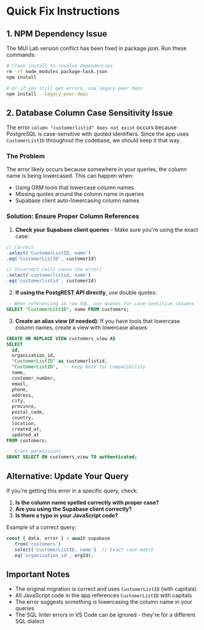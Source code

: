 # Quick Fix Instructions

## 1. NPM Dependency Issue

The MUI Lab version conflict has been fixed in package.json. Run these commands:

```bash
# Clean install to resolve dependencies
rm -rf node_modules package-lock.json
npm install

# Or if you still get errors, use legacy peer deps
npm install --legacy-peer-deps
```

## 2. Database Column Case Sensitivity Issue

The error `column "customerlistid" does not exist` occurs because PostgreSQL is case-sensitive with quoted identifiers. Since the app uses `CustomerListID` throughout the codebase, we should keep it that way.

### The Problem
The error likely occurs because somewhere in your queries, the column name is being lowercased. This can happen when:
- Using ORM tools that lowercase column names
- Missing quotes around the column name in queries
- Supabase client auto-lowercasing column names

### Solution: Ensure Proper Column References

1. **Check your Supabase client queries** - Make sure you're using the exact case:
```javascript
// Correct
.select('CustomerListID, name')
.eq('CustomerListID', customerId)

// Incorrect (will cause the error)
.select('customerlistid, name')
.eq('customerlistid', customerId)
```

2. **If using the PostgREST API directly**, use double quotes:
```sql
-- When referencing in raw SQL, use quotes for case-sensitive columns
SELECT "CustomerListID", name FROM customers;
```

3. **Create an alias view (if needed)**:
If you have tools that lowercase column names, create a view with lowercase aliases:
```sql
CREATE OR REPLACE VIEW customers_view AS
SELECT 
  id,
  organization_id,
  "CustomerListID" as customerlistid,
  "CustomerListID",  -- Keep both for compatibility
  name,
  customer_number,
  email,
  phone,
  address,
  city,
  province,
  postal_code,
  country,
  location,
  created_at,
  updated_at
FROM customers;

-- Grant permissions
GRANT SELECT ON customers_view TO authenticated;
```

## Alternative: Update Your Query

If you're getting this error in a specific query, check:

1. **Is the column name spelled correctly with proper case?**
2. **Are you using the Supabase client correctly?**
3. **Is there a typo in your JavaScript code?**

Example of a correct query:
```javascript
const { data, error } = await supabase
  .from('customers')
  .select('CustomerListID, name')  // Exact case match
  .eq('organization_id', orgId);
```

## Important Notes

- The original migration is correct and uses `CustomerListID` (with capitals)
- All JavaScript code in the app references `CustomerListID` with capitals
- The error suggests something is lowercasing the column name in your queries
- The SQL linter errors in VS Code can be ignored - they're for a different SQL dialect 